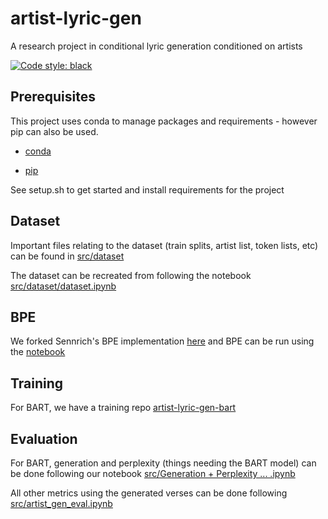 # artist-lyric-gen
A research project in conditional lyric generation conditioned on artists

[![Code style: black](https://img.shields.io/badge/code%20style-black-000000.svg)](https://github.com/psf/black)


## Prerequisites

This project uses conda to manage packages and requirements - however pip can also be used.

+ [conda](https://docs.anaconda.com/anaconda/install/)

+ [pip](https://pip.pypa.io/en/stable/installing/)

See setup.sh to get started and install requirements for the project

## Dataset

Important files relating to the dataset (train splits, artist list, token lists,
etc) can be found in
[src/dataset](https://github.com/Lucaskabela/artist-lyric-gen/tree/master/src/dataset)

The dataset can be recreated from following the notebook
[src/dataset/dataset.ipynb](https://github.com/Lucaskabela/artist-lyric-gen/blob/master/src/dataset/dataset.ipynb)

## BPE

We forked Sennrich's BPE implementation
[here](https://github.com/billyang98/subword-nmt) and BPE can be run using the
[notebook](https://github.com/billyang98/subword-nmt/blob/94f31078df120b260b242124ee35accb559c8491/running_bpe.ipynb)

## Training
For BART, we have a training repo [artist-lyric-gen-bart](https://github.com/billyang98/artist-lyric-gen-bart)


## Evaluation

For BART, generation and perplexity (things needing the BART model) can be done
following our notebook [src/Generation + Perplexity ... .ipynb](https://github.com/Lucaskabela/artist-lyric-gen/blob/master/src/Generation_%2B_Perplexity_(BART_Learns_to_Rap_Medium).ipynb)

All other metrics using the generated verses can be done following
[src/artist_gen_eval.ipynb](https://github.com/Lucaskabela/artist-lyric-gen/blob/master/src/artist_gen_eval.ipynb)

